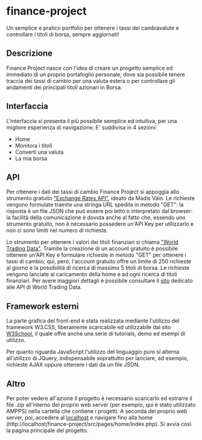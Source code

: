 finance-project
===============
Un semplice e pratico portfolio per ottenere i tassi dei cambiavalute e controllare i titoli di borsa, sempre aggiornati!

Descrizione
-----------
Finance Project nasce con l'idea di creare un progetto semplice ed immediato di un proprio portafoglio personale, dove sia possibile tenere traccia dei tassi di cambio per una valuta estera o per controllare gli andamenti dei principali titoli azionari in Borsa.

Interfaccia
-----------
L'interfaccia si presenta il più possibile semplice ed intuitiva, per una migliore esperienza di navigazione.
E' suddivisa in 4 sezioni:
* Home
* Monitora i titoli
* Converti una valuta
* La mia borsa

API
---
Per ottenere i dati dei tassi di cambio Finance Project si appoggia allo strumento gratuito ["Exchange Rates API"](https://exchangeratesapi.io/), ideato da Madis Väin.
Le richieste vengono formulate tramite una stringa URL spedita in metodo "GET": la risposta è un file JSON che può essere poi letto o interpretato dal browser: la facilità della comunicazione è dovuta anche al fatto che, essendo uno strumento gratuito, non è necessario possedere un'API Key per utilizzarlo e non ci sono limiti nel numero di richieste.

Lo strumento per ottenere i valori dei titoli finanziari si chiama ["World Trading Data"](https://www.worldtradingdata.com/). Tramite la creazione di un account gratuito è possibile ottenere un'API Key e formulare richieste in metodo "GET" per ottenere i tassi di cambio; qui, però, l'account gratuito offre un limite di 250 richieste al giorno e la possibilità di ricerca di massimo 5 titoli di borsa.
Le richieste vengono lanciate al caricamento della home e ad ogni ricerca di titoli finanziari.
Per avere maggiori dettagli è possibile consultare il [sito](https://www.worldtradingdata.com/documentation#introduction) dedicato alle API di World Trading Data.

Framework esterni
-----------------
La parte grafica del front-end è stata realizzata mediante l'utilizzo del framework W3.CSS, liberamente scaricabile ed utilizzabile dal sito [W3School](https://www.w3schools.com/w3css/default.asp), il quale offre anche una serie di tutorials, demo ed esempi di utilizzo.

Per quanto riguarda JavaScript l'utilizzo del linguaggio puro si alterna all'utilizzo di JQuery, indispensabile soprattutto per lanciare, ad esempio, richieste AJAX oppure ottenere i dati da un file JSON.

Altro
-----
Per poter vedere all'azione il progetto è necessario scaricarlo ed estrarre il file .zip all'interno del proprio web server (per esempio, qui è stato utilizzato AMPPS) nella cartella che contiene i progetti.
A seconda del proprio web server, poi, accedere al [localhost](http://localhost/finance-project/src/pages/home/index.php) e navigare fino alla home (http://localhost/finance-project/src/pages/home/index.php).
Si avvia così la pagina principale del progetto.
